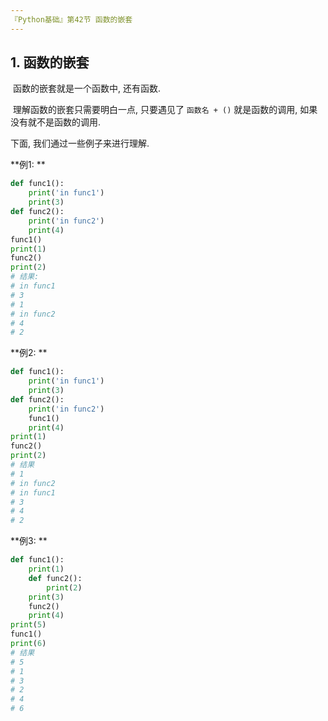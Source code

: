 ```yaml
---
『Python基础』第42节 函数的嵌套
---
```


## 1. 函数的嵌套

​		函数的嵌套就是一个函数中, 还有函数.

​		理解函数的嵌套只需要明白一点, 只要遇见了 `函数名 + ()` 就是函数的调用, 如果没有就不是函数的调用.

下面, 我们通过一些例子来进行理解.

**例1: **

```python
def func1():
    print('in func1')
    print(3)
def func2():
    print('in func2')
    print(4)
func1()
print(1)
func2()
print(2)
# 结果:
# in func1
# 3
# 1
# in func2
# 4
# 2
```

**例2: **

```python
def func1():
    print('in func1')
    print(3)
def func2():
    print('in func2')
    func1()
    print(4)
print(1)
func2()
print(2)
# 结果
# 1
# in func2
# in func1
# 3
# 4
# 2
```

**例3: **

```python
def func1():
    print(1)
    def func2():
        print(2)
    print(3)
    func2()
    print(4)
print(5)
func1()
print(6)
# 结果
# 5
# 1
# 3
# 2
# 4
# 6
```

